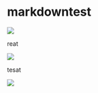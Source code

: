 # markdowntest

<a><img src="https://img.shields.io/badge/-Green-green.svg?colorA=ffffff&style=for-the-badge"/></a>

reat

<a><img src="https://img.shields.io/badge/-Yellow-yellow.svg?colorA=ffffff&style=for-the-badge"/></a>

tesat

<a><img src="https://img.shields.io/badge/-Red-red.svg?colorA=ffffff&style=for-the-badge"/></a>
